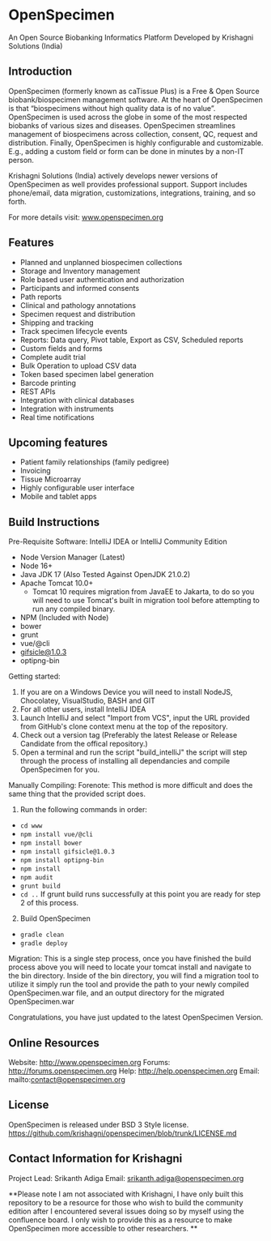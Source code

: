 OpenSpecimen
============

An Open Source Biobanking Informatics Platform 
Developed by Krishagni Solutions (India)


Introduction
------------
OpenSpecimen (formerly known as caTissue Plus) is a Free & Open Source biobank/biospecimen management software. At the heart of OpenSpecimen is that “biospecimens without high quality data is of no value”. OpenSpecimen is used across the globe in some of the most respected biobanks of various sizes and diseases. OpenSpecimen streamlines management of biospecimens across collection, consent, QC, request and distribution. Finally, OpenSpecimen is highly configurable and customizable. E.g., adding a custom field or form can be done in minutes by a non-IT person. 

Krishagni Solutions (India) actively develops newer versions of OpenSpecimen as well provides professional support. Support includes phone/email, data migration, customizations, integrations, training, and so forth. 

For more details visit: www.openspecimen.org

Features
---------
 * Planned and unplanned biospecimen collections
 * Storage and Inventory management
 * Role based user authentication and authorization
 * Participants and informed consents
 * Path reports
 * Clinical and pathology annotations
 * Specimen request and distribution 
 * Shipping and tracking
 * Track specimen lifecycle events
 * Reports: Data query, Pivot table, Export as CSV, Scheduled reports
 * Custom fields and forms
 * Complete audit trial
 * Bulk Operation to upload CSV data
 * Token based specimen label generation
 * Barcode printing
 * REST APIs
 * Integration with clinical databases
 * Integration with instruments
 * Real time notifications
 
 Upcoming features
 ------------------
 * Patient family relationships (family pedigree)
 * Invoicing
 * Tissue Microarray
 * Highly configurable user interface
 * Mobile and tablet apps

Build Instructions
-------------------
Pre-Requisite Software:
IntelliJ IDEA or IntelliJ Community Edition
- Node Version Manager (Latest)
- Node 16+
- Java JDK 17 (Also Tested Against OpenJDK 21.0.2)
- Apache Tomcat 10.0+
  - Tomcat 10 requires migration from JavaEE to Jakarta, to do so you will need to use Tomcat's built in migration tool before attempting to run any compiled binary.
- NPM (Included with Node)
- bower
- grunt
- vue/@cli
- gifsicle@1.0.3
- optipng-bin

Getting started:
1) If you are on a Windows Device you will need to install NodeJS, Chocolatey, VisualStudio, BASH and GIT
2) For all other users, install IntelliJ IDEA
3) Launch IntelliJ and select "Import from VCS", input the URL provided from GitHub's clone context menu at the top of the repository.
4) Check out a version tag (Preferably the latest Release or Release Candidate from the offical repository.)
5) Open a terminal and run the script "build_intelliJ" the script will step through the process of installing all dependancies and compile OpenSpecimen for you.

Manually Compiling:
Forenote: This method is more difficult and does the same thing that the provided script does.
1) Run the following commands in order:
 - `cd www`
 - `npm install vue/@cli`
 - `npm install bower`
 - `npm install gifsicle@1.0.3`
 - `npm install optipng-bin`
 - `npm install`
 - `npm audit`
 - `grunt build`
 - `cd ..`
If grunt build runs successfully at this point you are ready for step 2 of this process.
2) Build OpenSpecimen
- `gradle clean`
- `gradle deploy`

Migration:
This is a single step process, once you have finished the build process above you will need to locate your tomcat install and navigate to the bin directory.
Inside of the bin directory, you will find a migration tool to utilize it simply run the tool and provide the path to your newly compiled OpenSpecimen.war file, and an output directory for the migrated OpenSpecimen.war

Congratulations, you have just updated to the latest OpenSpecimen Version.

Online Resources
----------------
Website: http://www.openspecimen.org
Forums: http://forums.openspecimen.org
Help: http://help.openspecimen.org
Email: mailto:contact@openspecimen.org

License
--------
OpenSpecimen is released under BSD 3 Style license. 
https://github.com/krishagni/openspecimen/blob/trunk/LICENSE.md

Contact Information for Krishagni
-------------------
Project Lead: Srikanth Adiga
Email: srikanth.adiga@openspecimen.org


**Please note I am not associated with Krishagni, I have only built this repository to be a resource for those who wish to build the community edition after I encountered several issues doing so by myself using the confluence board.
I only wish to provide this as a resource to make OpenSpecimen more accessible to other researchers. **
